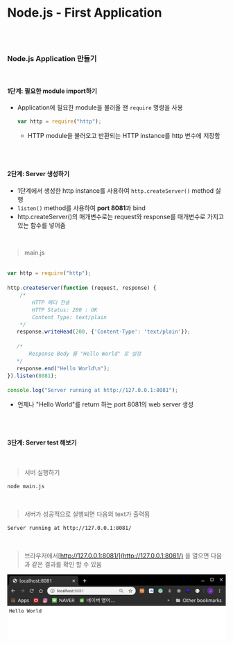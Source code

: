# Node.js - First Application

<br>

<br>

### Node.js Application 만들기

<br>

#### 1단계: 필요한 module import하기

- Application에 필요한 module을 불러올 땐 `require` 명령을 사용

  ```javascript
  var http = require("http");
  ```

  - HTTP module을 불러오고 반환되는 HTTP instance를 http 변수에 저장함

<br>

<br>

#### 2단계: Server 생성하기

- 1단계에서 생성한 http instance를 사용하여 `http.createServer()` method 실행
- `listen()` method를 사용하여 **port 8081**과 bind
- http.createServer()의 매개변수로는 request와 response를 매개변수로 가지고 있는 함수를 넣어줌

<br>

> main.js

```javascript

var http = require("http");

http.createServer(function (request, response) {
    /* 
        HTTP 헤더 전송
        HTTP Status: 200 : OK
        Content Type: text/plain
    */
   response.writeHead(200, {'Content-Type': 'text/plain'});
    
   /*
       Response Body 를 "Hello World" 로 설정
   */
   response.end("Hello World\n");
}).listen(8081);

console.log("Server running at http://127.0.0.1:8081");
```

- 언제나 "Hello World"를 return 하는 port 8081의 web server 생성

<br>

<br>

#### 3단계: Server test 해보기

<br>

> 서버 실행하기

```bash
node main.js
```

<br>

> 서버가 성공적으로 실행되면 다음의 text가 출력됨

```bash
Server running at http://127.0.0.1:8081/
```

<br>

> 브라우저에서[http://127.0.0.1:8081/](http://127.0.0.1:8081/) 을 열으면 다음과 같은 결과를 확인 할 수 있음

![image-20200321203909879](../../images/image-20200321203909879.png)

<br>
